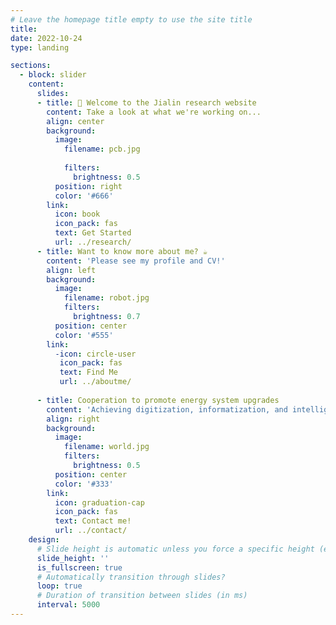 ```yaml
---
# Leave the homepage title empty to use the site title
title:
date: 2022-10-24
type: landing

sections:
  - block: slider
    content:
      slides:
      - title: 👋 Welcome to the Jialin research website
        content: Take a look at what we're working on...
        align: center
        background:
          image:
            filename: pcb.jpg
            
            filters:
              brightness: 0.5
          position: right
          color: '#666'
        link:
          icon: book
          icon_pack: fas
          text: Get Started
          url: ../research/
      - title: Want to know more about me? ☕️
        content: 'Please see my profile and CV!'
        align: left
        background:
          image:
            filename: robot.jpg
            filters:
              brightness: 0.7
          position: center
          color: '#555'
        link:
          -icon: circle-user
           icon_pack: fas
           text: Find Me
           url: ../aboutme/
          
      - title: Cooperation to promote energy system upgrades
        content: 'Achieving digitization, informatization, and intelligence！'
        align: right
        background:
          image:
            filename: world.jpg
            filters:
              brightness: 0.5
          position: center
          color: '#333'
        link:
          icon: graduation-cap
          icon_pack: fas
          text: Contact me!
          url: ../contact/
    design:
      # Slide height is automatic unless you force a specific height (e.g. '400px')
      slide_height: ''
      is_fullscreen: true
      # Automatically transition through slides?
      loop: true
      # Duration of transition between slides (in ms)
      interval: 5000
---
```



